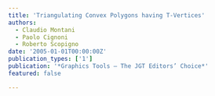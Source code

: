```yaml
---
title: 'Triangulating Convex Polygons having T-Vertices'
authors:
  - Claudio Montani
  - Paolo Cignoni
  - Roberto Scopigno
date: '2005-01-01T00:00:00Z'
publication_types: ['1']
publication: '*Graphics Tools – The JGT Editors’ Choice*'
featured: false

---
```

